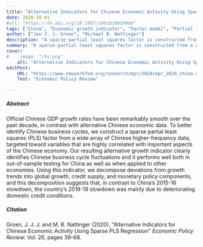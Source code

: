 ```yaml
---
title: "Alternative Indicators for Chinese Economic Activity Using Sparse PLS Regression" 
date: 2020-10-01
#url: "https://dx.doi.org/10.1007/s001810050066"
tags: ["China", "Economic growth indicator", "Factor model", "Partial least squares", "Large dimensional data"]
author: ["Jan J. J. Groen", "Michael B. Nattinger"]
description: "A sparse partial least squares factor is constructed from a wide array of Chinese higher-frequency data, and it clearly identifies Chinese business cycle fluctuations. Published in the Economic Policy Review, 2020."
summary: "A sparse partial least squares factor is constructed from a wide array of Chinese higher-frequency data, and it clearly identifies Chinese business cycle fluctuations. Published in the Economic Policy Review, 2020." 
cover:
#    image: "/9s.png"
    alt: "Alternative Indicators for Chinese Economic Activity Using Sparse PLS Regression"
editPost:
    URL: "https://www.newyorkfed.org/research/epr/2020/epr_2020_china-sparse-pls_groen.html"
    Text: "Economic Policy Review"

---
```

##### Abstract

Official Chinese GDP growth rates have been remarkably smooth over the past decade, in contrast with alternative Chinese economic data. To better identify Chinese business cycles, we construct a sparse partial least squares (PLS) factor from a wide array of Chinese higher-frequency data, targeted toward variables that are highly correlated with important aspects of the Chinese economy. Our resulting alternative growth indicator clearly identifies Chinese business cycle fluctuations and it performs well both in out-of-sample testing for China as well as when applied to other economies. Using this indicator, we decompose deviations from growth trends into global growth, credit supply, and monetary policy components, and this decomposition suggests that, in contrast to China’s 2015-16 slowdown, the country’s 2018-19 slowdown was mainly due to deteriorating domestic credit conditions.

##### Citation

Groen, J. J. J. and M. B. Nattinger (2020), "Alternative Indicators for Chinese Economic Activity Using Sparse PLS Regression" *Economic Policy Review*: Vol. 26, pages 39–68.